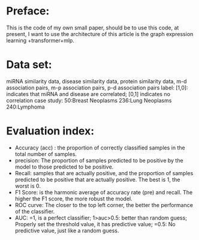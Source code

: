Preface:
===========================
This is the code of my own small paper, should be to use this code, at present, I want to use the architecture of this article is the graph expression learning +transformer+mlp.

Data set:
===========================
miRNA similarity data, disease similarity data, protein similarity data, m-d association pairs, m-p association pairs, p-d association pairs
label: [1,0]: indicates that miRNA and disease are correlated; [0,1] indicates no correlation
case study:
    50:Breast Neoplasms
    236:Lung Neoplasms    
    240:Lymphoma
    
Evaluation index:
==========================
- Accuracy (acc) : the proportion of correctly classified samples in the total number of samples.
- precision: The proportion of samples predicted to be positive by the model to those predicted to be positive.
- Recall: samples that are actually positive, and the proportion of samples predicted to be positive that are actually      positive. The best is 1, the worst is 0.
- F1 Score: is the harmonic average of accuracy rate (pre) and recall. The higher the F1 score, the more robust the model.
- ROC curve: The closer to the top left corner, the better the performance of the classifier.
- AUC: =1, is a perfect classifier; 1>auc>0.5: better than random guess; Properly set the threshold value, it has predictive value; =0.5: No predictive value, just like a random guess.